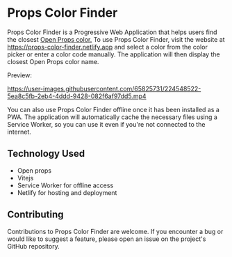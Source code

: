 # Props Color Finder

Props Color Finder is a Progressive Web Application that helps users find the closest [Open Props  color.](https://open-props.style/#colors)
To use Props Color Finder, visit the website at https://props-color-finder.netlify.app and select a color from the color picker or enter a color code manually. The application will then display the closest Open Props color name.

Preview:







https://user-images.githubusercontent.com/65825731/224548522-5ea8c5fb-2eb4-4ddd-9428-082f6af97dd5.mp4







You can also use Props Color Finder offline once it has been installed as a PWA. The application will automatically cache the necessary files using a Service Worker, so you can use it even if you're not connected to the internet.

## Technology Used
- Open props
- Vitejs
- Service Worker for offline access
- Netlify for hosting and deployment

## Contributing
Contributions to Props Color Finder are welcome. If you encounter a bug or would like to suggest a feature, please open an issue on the project's GitHub repository.
